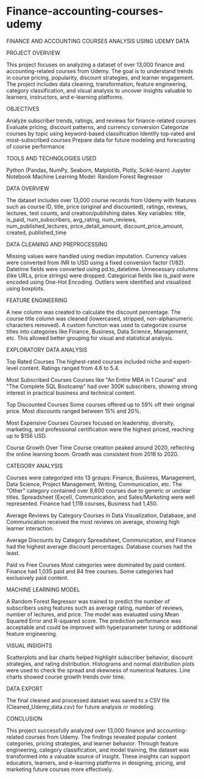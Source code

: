 # Finance-accounting-courses-udemy

FINANCE AND ACCOUNTING COURSES ANALYSIS USING UDEMY DATA

PROJECT OVERVIEW

This project focuses on analyzing a dataset of over 13,000 finance and accounting-related courses from Udemy. The goal is to understand trends in course pricing, popularity, discount strategies, and learner engagement. The project includes data cleaning, transformation, feature engineering, category classification, and visual analysis to uncover insights valuable to learners, instructors, and e-learning platforms.

OBJECTIVES

Analyze subscriber trends, ratings, and reviews for finance-related courses
Evaluate pricing, discount patterns, and currency conversion
Categorize courses by topic using keyword-based classification
Identify top-rated and most-subscribed courses
Prepare data for future modeling and forecasting of course performance

TOOLS AND TECHNOLOGIES USED

Python (Pandas, NumPy, Seaborn, Matplotlib, Plotly, Scikit-learn)
Jupyter Notebook
Machine Learning Model: Random Forest Regressor

DATA OVERVIEW

The dataset includes over 13,000 course records from Udemy with features such as course ID, title, price (original and discounted), ratings, reviews, lectures, test counts, and creation/publishing dates. Key variables:
title, is_paid, num_subscribers, avg_rating, num_reviews, num_published_lectures, price_detail_amount, discount_price_amount, created, published_time

DATA CLEANING AND PREPROCESSING

Missing values were handled using median imputation.
Currency values were converted from INR to USD using a fixed conversion factor (1/82).
Datetime fields were converted using pd.to_datetime.
Unnecessary columns (like URLs, price strings) were dropped.
Categorical fields like is_paid were encoded using One-Hot Encoding.
Outliers were identified and visualized using boxplots.

FEATURE ENGINEERING

A new column was created to calculate the discount percentage.
The course title column was cleaned (lowercased, stripped, non-alphanumeric characters removed).
A custom function was used to categorize course titles into categories like Finance, Business, Data Science, Management, etc.
This allowed better grouping for visual and statistical analysis.

EXPLORATORY DATA ANALYSIS

Top Rated Courses
The highest-rated courses included niche and expert-level content. Ratings ranged from 4.6 to 5.4.

Most Subscribed Courses
Courses like "An Entire MBA in 1 Course" and "The Complete SQL Bootcamp" had over 300K subscribers, showing strong interest in practical business and technical content.

Top Discounted Courses
Some courses offered up to 59% off their original price. Most discounts ranged between 15% and 20%.

Most Expensive Courses
Courses focused on leadership, diversity, marketing, and professional certification were the highest priced, reaching up to $156 USD.

Course Growth Over Time
Course creation peaked around 2020, reflecting the online learning boom. Growth was consistent from 2016 to 2020.

CATEGORY ANALYSIS

Courses were categorized into 13 groups: Finance, Business, Management, Data Science, Project Management, Writing, Communication, etc.
The “Other” category contained over 8,600 courses due to generic or unclear titles.
Spreadsheet (Excel), Communication, and Sales/Marketing were well represented.
Finance had 1,119 courses, Business had 1,450.

Average Reviews by Category
Courses in Data Visualization, Database, and Communication received the most reviews on average, showing high learner interaction.

Average Discounts by Category
Spreadsheet, Communication, and Finance had the highest average discount percentages. Database courses had the least.

Paid vs Free Courses
Most categories were dominated by paid content. Finance had 1,035 paid and 84 free courses. Some categories had exclusively paid content.

MACHINE LEARNING MODEL

A Random Forest Regressor was trained to predict the number of subscribers using features such as average rating, number of reviews, number of lectures, and price.
The model was evaluated using Mean Squared Error and R-squared score.
The prediction performance was acceptable and could be improved with hyperparameter tuning or additional feature engineering.

VISUAL INSIGHTS

Scatterplots and bar charts helped highlight subscriber behavior, discount strategies, and rating distribution.
Histograms and normal distribution plots were used to check the spread and skewness of numerical features.
Line charts showed course growth trends over time.

DATA EXPORT

The final cleaned and processed dataset was saved to a CSV file (Cleaned_Udemy_data.csv) for future analysis or modeling.

CONCLUSION

This project successfully analyzed over 13,000 finance and accounting-related courses from Udemy. The findings revealed popular content categories, pricing strategies, and learner behavior. Through feature engineering, category classification, and model training, the dataset was transformed into a valuable source of insight. These insights can support educators, learners, and e-learning platforms in designing, pricing, and marketing future courses more effectively.
